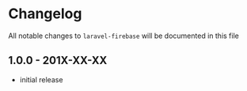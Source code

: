 # Changelog

All notable changes to `laravel-firebase` will be documented in this file

## 1.0.0 - 201X-XX-XX

- initial release

